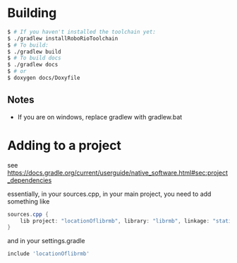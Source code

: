 # Building

```bash
$ # If you haven't installed the toolchain yet:
$ ./gradlew installRoboRioToolchain
$ # To build:
$ ./gradlew build
$ # To build docs
$ ./gradlew docs
$ # or
$ doxygen docs/Doxyfile
```


## Notes
* If you are on windows, replace gradlew with gradlew.bat


# Adding to a project

see https://docs.gradle.org/current/userguide/native_software.html#sec:project_dependencies

essentially, in your sources.cpp, in your main project, you need to add something like
```groovy
sources.cpp {
    lib project: "locationOflibrmb", library: "librmb", linkage: "static or shared. one of the two"
}
```

and in your settings.gradle

```groovy
include 'locationOflibrmb'
```

